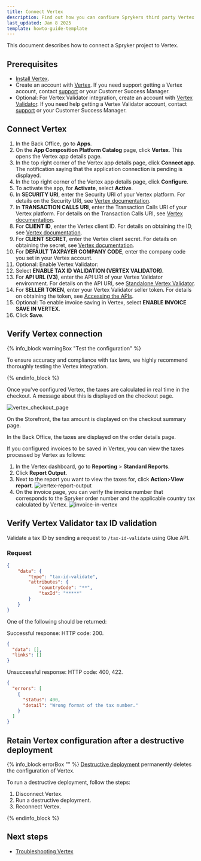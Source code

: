 ```yaml
---
title: Connect Vertex
description: Find out how you can confiure Sprykers third party Vertex in to your Spryker Based project.
last_updated: Jan 8 2025
template: howto-guide-template
---
```


This document describes how to connect a Spryker project to Vertex.

## Prerequisites

- [Install Vertex](/docs/pbc/all/tax-management/{{page.version}}/base-shop/third-party-integrations/vertex/install-vertex/install-vertex.html).
- Create an account with [Vertex](https://www.vertexinc.com/). If you need support getting a Vertex account, contact [support](https://support.spryker.com/) or your Customer Success Manager.
- Optional: For Vertex Validator integration, create an account with [Vertex Validator](https://www.vertexinc.com/). If you need help getting a Vertex Validator account, contact [support](https://support.spryker.com/) or your Customer Success Manager.

## Connect Vertex

1. In the Back Office, go to **Apps**.
2. On the **App Composition Platform Catalog** page, click **Vertex**.
  This opens the Vertex app details page.
3. In the top right corner of the Vertex app details page, click **Connect app**.
  The notification saying that the application connection is pending is displayed.
4. In the top right corner of the Vertex app details page, click **Configure**.
5. To activate the app, for **Activate**, select **Active**.
6. In **SECURITY URI**, enter the Security URI of your Vertex platform. For details on the Security URI, see [Vertex documentation](https://tax-calc-api.vertexcloud.com/resources/index.html).
7. In **TRANSACTION CALLS URI**, enter the Transaction Calls URI of your Vertex platform. For details on the Transaction Calls URI, see [Vertex documentation](https://tax-calc-api.vertexcloud.com/resources/index.html).
8. For **CLIENT ID**, enter the Vertex client ID. For details on obtaining the ID, see [Vertex documentation](https://tax-calc-api.vertexcloud.com/resources/index.html).
9. For **CLIENT SECRET**, enter the Vertex client secret. For details on obtaining the secret, see [Vertex documentation](https://tax-calc-api.vertexcloud.com/resources/index.html).
10. For **DEFAULT TAXPAYER COMPANY CODE**, enter the company code you set in your Vertex account.
11. Optional: Enable Vertex Validator:
  1. Select **ENABLE TAX ID VALIDATION (VERTEX VALIDATOR)**.
  2. For **API URL (V3)**, enter the API URI of your Vertex Validator environment. For details on the API URI, see [Standalone Vertex Validator](https://developer.vertexinc.com/vertex-marketplaces/docs/standalone#useful-links).
  3. For **SELLER TOKEN**, enter your Vertex Validator seller token. For details on obtaining the token, see [Accessing the APIs](https://developer.vertexinc.com/vertex-marketplaces/docs/getting-started-1).
12. Optional: To enable invoice saving in Vertex, select **ENABLE INVOICE SAVE IN VERTEX**.
13. Click **Save**.

## Verify Vertex connection

{% info_block warningBox "Test the configuration" %}

To ensure accuracy and compliance with tax laws, we highly recommend thoroughly testing the Vertex integration.

{% endinfo_block %}

Once you've configured Vertex, the taxes are calculated in real time in the checkout. A message about this is displayed on the checkout page.

![vertex_checkout_page](https://spryker.s3.eu-central-1.amazonaws.com/docs/pbc/all/tax-management/vertex/configure-vertex/vertex_checkout_page.png)

On the Storefront, the tax amount is displayed on the checkout summary page.

In the Back Office, the taxes are displayed on the order details page.

If you configured invoices to be saved in Vertex, you can view the taxes processed by Vertex as follows:

1. In the Vertex dashboard, go to **Reporting** > **Standard Reports**.
2. Click **Report Output**.
3. Next to the report you want to view the taxes for, click **Action**>**View report**.
![vertex-report-output](https://spryker.s3.eu-central-1.amazonaws.com/docs/pbc/all/tax-management/vertex/configure-vertex/vertex-report-output.png)
4. On the invoice page, you can verify the invoice number that corresponds to the Spryker order number and the applicable country tax calculated by Vertex.
![invoice-in-vertex](https://spryker.s3.eu-central-1.amazonaws.com/docs/pbc/all/tax-management/vertex/configure-vertex/invoice-in-vertex.png)


## Verify Vertex Validator tax ID validation

Validate a tax ID by sending a request to `/tax-id-validate` using Glue API.

### Request

```json
{
    "data": {
        "type": "tax-id-validate",
        "attributes": {
            "countryCode": "**",
            "taxId": "*****"
        }
    }
}
```

One of the following should be returned:

Successful response: HTTP code: 200.

```json
{
  "data": [],
  "links": []
}
```
Unsuccessful response: HTTP code: 400, 422.

```json
{
  "errors": [
    {
      "status": 400,
      "detail": "Wrong format of the tax number."
    }
  ]
}
```

## Retain Vertex configuration after a destructive deployment

{% info_block errorBox "" %}
[Destructive deployment](https://spryker.com/docs/dg/dev/acp/retaining-acp-apps-when-running-destructive-deployments.html) permanently deletes the configuration of Vertex.

To run a destructive deployment, follow the steps:
1. Disconnect Vertex.
2. Run a destructive deployment.
3. Reconnect Vertex.

{% endinfo_block %}

## Next steps

* [Troubleshooting Vertex](/docs/pbc/all/tax-management/{{page.version}}/base-shop/third-party-integrations/vertex/troubleshooting-vertex.html)
